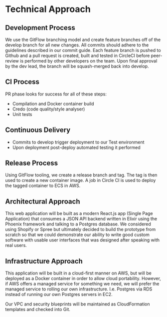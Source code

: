 # Technical Approach
## Development Process
We use the GitFlow branching model and create feature branches off of the develop branch for all new changes. All commits should adhere to the guidelines described in our commit guide. Each feature branch is pushed to Github and a pull request is created, built and tested in CircleCI before peer-review is performed by other developers on the team. Upon final approval by the dev lead, the branch will be squash-merged back into develop.

## CI Process
PR phase looks for success for all of these steps:
* Compilation and Docker container build
* Credo (code quality/style analyser)
* Unit tests

## Continuous Delivery
* Commits to develop trigger deployment to our Test environment
* Upon deployment post-deploy automated testing it performed

## Release Process
Using GitFlow tooling, we create a release branch and tag. The tag is then used to create a new container image. A job in Circle CI is used to deploy the tagged container to ECS in AWS.

## Architectural Approach
This web application will be built as a modern React.js app (Single Page Application) that consumes a JSON API backend written in Elixir using the Phoenix framework and talking to a Postgres database. We considered using Shopify or Spree but ultimately decided to build the prototype from scratch so that we could demonstrate our ability to write good custom software with usable user interfaces that was designed after speaking with real users.

## Infrastructure Approach
This application will be built in a cloud-first manner on AWS, but will be deployed as a Docker container in order to allow cloud portability. However, if AWS offers a managed service for something we need, we will prefer the managed service to rolling our own infrastructure. I.e. Postgres via RDS instead of running our own Postgres servers in EC2. 

Our VPC and security blueprints will be maintained as CloudFormation templates and checked into Git.